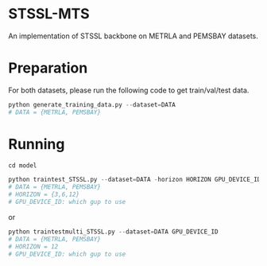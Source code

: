 # STSSL-MTS
An implementation of STSSL backbone on METRLA and PEMSBAY datasets.

# Preparation
For both datasets, please run the following code to get train/val/test data.
``` python
python generate_training_data.py --dataset=DATA
# DATA = {METRLA, PEMSBAY}
```

# Running
``` python
cd model
```
``` python
python traintest_STSSL.py --dataset=DATA -horizon HORIZON GPU_DEVICE_ID
# DATA = {METRLA, PEMSBAY}
# HORIZON = {3,6,12}
# GPU_DEVICE_ID: which gup to use
```
or
``` python
python traintestmulti_STSSL.py --dataset=DATA GPU_DEVICE_ID
# DATA = {METRLA, PEMSBAY}
# HORIZON = 12
# GPU_DEVICE_ID: which gup to use
```

